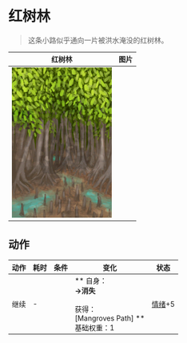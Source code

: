 # 红树林  
> 这条小路似乎通向一片被洪水淹没的红树林。  
  
  红树林  |   图片   
 ----  |  ----:   
   |  <img decoding="async" src="Sprite/Mangroves.png" href="a.md" style="max-width:300px;max-height:300px;">   
  
## 动作  
动作  |  耗时  |  条件  |  变化  |  状态  
----  |  ----  |  ----  |  ----  |  ----  
继续<br>  |  -  |    |  ** 自身：**<br>→消失<br><br>** 获得： **<br>** [Mangroves Path]  **<br>基础权重：1  |  [情绪](Morale.md)+5  


<script>document.title="红树林 - 卡牌生存百科 Card Survival Wiki";</script>